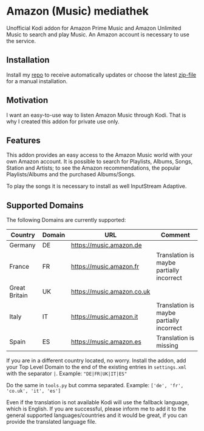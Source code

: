 # Amazon (Music) mediathek
Unofficial Kodi addon for Amazon Prime Music and Amazon Unlimited Music to search and play Music.
An Amazon account is necessary to use the service.

## Installation
Install my [repo](https://github.com/spacys/repoverview) to receive automatically updates or choose the latest [zip-file](https://github.com/spacys/mediathek/tree/master/plugin.audio.amazonmedia) for a manual installation.

## Motivation
I want an easy-to-use way to listen Amazon Music through Kodi. That is why I created this addon for private use only.

## Features
This addon provides an easy access to the Amazon Music world with your own Amazon account. It is possible to search for Playlists, Albums, Songs, Station and Artists; to see the Amazon recommendations, the popular Playlists/Albums and the purchased Albums/Songs.

To play the songs it is necessary to install as well InputStream Adaptive.

## Supported Domains
The following Domains are currently supported:

| Country | Domain | URL | Comment |
|--|--|--|--|
| Germany | DE | https://music.amazon.de | |
| France | FR | https://music.amazon.fr | Translation is maybe partially incorrect |
| Great Britain | UK | https://music.amazon.co.uk | |
| Italy | IT | https://music.amazon.it | Translation is maybe partially incorrect |
| Spain | ES | https://music.amazon.es | Translation is missing |

If you are in a different country located, no worry. Install the addon, add your Top Level Domain to the end of the existing entries in `settings.xml` with the separator `|`. Example: `"DE|FR|UK|IT|ES"`

Do the same in `tools.py` but comma separated. Example: `['de', 'fr', 'co.uk', 'it', 'es']`

Even if the translation is not available Kodi will use the fallback language, which is English. If you are successful, please inform me to add it to the general supported languages/countries and it would be great, if you can provide the translated language file.